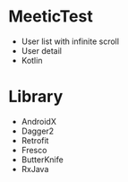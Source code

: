 # MeeticTest

* User list with infinite scroll
* User detail
* Kotlin

# Library
* AndroidX
* Dagger2
* Retrofit
* Fresco
* ButterKnife
* RxJava
